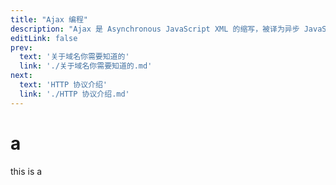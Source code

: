 ```yaml
---
title: "Ajax 编程"
description: "Ajax 是 Asynchronous JavaScript XML 的缩写，被译为异步 JavaScript 和 XML。Ajax 本身并不是一个新技术，而是一个在 2005 年被 Jesse James Garrett 提出的新术语，用来描述一种使用现有技术集合的“新”方法。"
editLink: false
prev:
  text: '关于域名你需要知道的'
  link: './关于域名你需要知道的.md'
next:
  text: 'HTTP 协议介绍'
  link: './HTTP 协议介绍.md'
---
```


# a

this is a